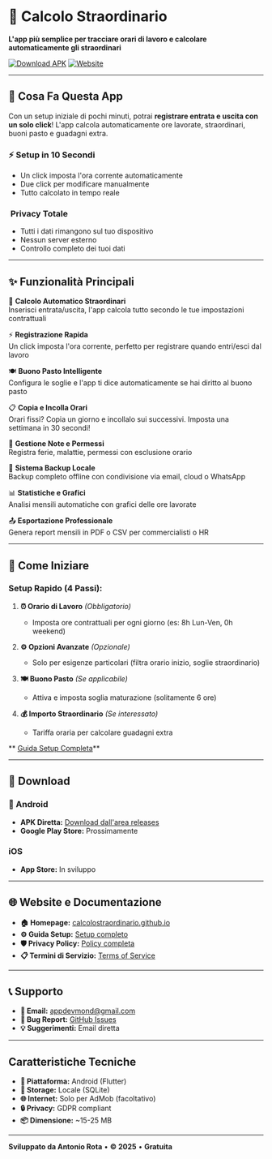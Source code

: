 # 📱 Calcolo Straordinario

**L'app più semplice per tracciare orari di lavoro e calcolare automaticamente gli straordinari**

[![Download APK](https://img.shields.io/badge/Download-APK-blue?style=for-the-badge&logo=android)](https://github.com/R00kie7/calcolostraordinario/releases)
[![Website](https://img.shields.io/badge/Website-Live-green?style=for-the-badge&logo=github-pages)](https://r00kie7.github.io/calcolostraordinario/)

---

## 🎯 **Cosa Fa Questa App**

Con un setup iniziale di pochi minuti, potrai **registrare entrata e uscita con un solo click**! L'app calcola automaticamente ore lavorate, straordinari, buoni pasto e guadagni extra.

### ⚡ **Setup in 10 Secondi**
- Un click imposta l'ora corrente automaticamente
- Due click per modificare manualmente
- Tutto calcolato in tempo reale

###  ️ **Privacy Totale** 
- Tutti i dati rimangono sul tuo dispositivo
- Nessun server esterno
- Controllo completo dei tuoi dati

---

## ✨ **Funzionalità Principali**

🎯 **Calcolo Automatico Straordinari**  
Inserisci entrata/uscita, l'app calcola tutto secondo le tue impostazioni contrattuali

⚡ **Registrazione Rapida**  
Un click imposta l'ora corrente, perfetto per registrare quando entri/esci dal lavoro

🍽️ **Buono Pasto Intelligente**  
Configura le soglie e l'app ti dice automaticamente se hai diritto al buono pasto

📋 **Copia e Incolla Orari**  
Orari fissi? Copia un giorno e incollalo sui successivi. Imposta una settimana in 30 secondi!

📝 **Gestione Note e Permessi**  
Registra ferie, malattie, permessi con esclusione orario

💾 **Sistema Backup Locale**  
Backup completo offline con condivisione via email, cloud o WhatsApp

📊 **Statistiche e Grafici**  
Analisi mensili automatiche con grafici delle ore lavorate

📤 **Esportazione Professionale**  
Genera report mensili in PDF o CSV per commercialisti o HR

---

## 🚀 **Come Iniziare**

### Setup Rapido (4 Passi):

1. **⏰ Orario di Lavoro** *(Obbligatorio)*
   - Imposta ore contrattuali per ogni giorno (es: 8h Lun-Ven, 0h weekend)

2. **⚙️ Opzioni Avanzate** *(Opzionale)*
   - Solo per esigenze particolari (filtra orario inizio, soglie straordinario)

3. **🍽️ Buono Pasto** *(Se applicabile)*
   - Attiva e imposta soglia maturazione (solitamente 6 ore)

4. **💰 Importo Straordinario** *(Se interessato)*
   - Tariffa oraria per calcolare guadagni extra

**  [Guida Setup Completa](https://r00kie7.github.io/calcolostraordinario/setup.html)**

---

## 📱 **Download**

### 🤖 Android
- **APK Diretta:** [Download dall'area releases](https://github.com/R00kie7/calcolostraordinario/releases)
- **Google Play Store:** Prossimamente

###   iOS
- **App Store:** In sviluppo

---

## 🌐 **Website e Documentazione**

- **🏠 Homepage:** [calcolostraordinario.github.io](https://r00kie7.github.io/calcolostraordinario/)
- **⚙️ Guida Setup:** [Setup completo](https://r00kie7.github.io/calcolostraordinario/setup.html)
- **🛡️ Privacy Policy:** [Policy completa](https://r00kie7.github.io/calcolostraordinario/privacy-policy.html)
- **📋 Termini di Servizio:** [Terms of Service](https://r00kie7.github.io/calcolostraordinario/terms-of-service.html)

---

## 📞 **Supporto**

- **📧 Email:** appdevmond@gmail.com
- **🐛 Bug Report:** [GitHub Issues](https://github.com/R00kie7/calcolostraordinario/issues)
- **💡 Suggerimenti:** Email diretta

---

##   **Caratteristiche Tecniche**

- **📱 Piattaforma:** Android (Flutter)
- **💾 Storage:** Locale (SQLite)
- **🌐 Internet:** Solo per AdMob (facoltativo)
- **🔒 Privacy:** GDPR compliant
- **📦 Dimensione:** ~15-25 MB

---

**Sviluppato da Antonio Rota** • **© 2025** • **Gratuita**
